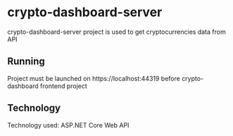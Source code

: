 # crypto-dashboard-server

crypto-dashboard-server project is used to get cryptocurrencies data from API

## Running

Project must be launched on https://localhost:44319 before crypto-dashboard frontend project
 
 ## Technology
 
Technology used: ASP.NET Core Web API
